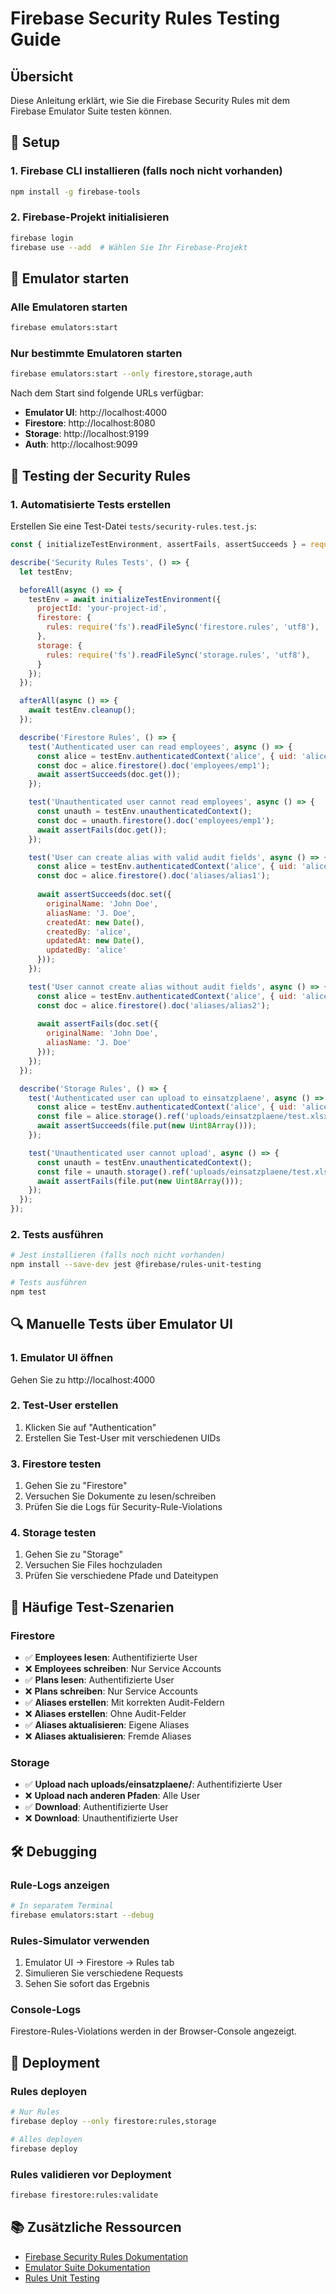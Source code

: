 # Firebase Security Rules Testing Guide

## Übersicht

Diese Anleitung erklärt, wie Sie die Firebase Security Rules mit dem Firebase Emulator Suite testen können.

## 🔧 Setup

### 1. Firebase CLI installieren (falls noch nicht vorhanden)
```bash
npm install -g firebase-tools
```

### 2. Firebase-Projekt initialisieren
```bash
firebase login
firebase use --add  # Wählen Sie Ihr Firebase-Projekt
```

## 🚀 Emulator starten

### Alle Emulatoren starten
```bash
firebase emulators:start
```

### Nur bestimmte Emulatoren starten
```bash
firebase emulators:start --only firestore,storage,auth
```

Nach dem Start sind folgende URLs verfügbar:
- **Emulator UI**: http://localhost:4000
- **Firestore**: http://localhost:8080
- **Storage**: http://localhost:9199  
- **Auth**: http://localhost:9099

## 🧪 Testing der Security Rules

### 1. Automatisierte Tests erstellen

Erstellen Sie eine Test-Datei `tests/security-rules.test.js`:

```javascript
const { initializeTestEnvironment, assertFails, assertSucceeds } = require('@firebase/rules-unit-testing');

describe('Security Rules Tests', () => {
  let testEnv;

  beforeAll(async () => {
    testEnv = await initializeTestEnvironment({
      projectId: 'your-project-id',
      firestore: {
        rules: require('fs').readFileSync('firestore.rules', 'utf8'),
      },
      storage: {
        rules: require('fs').readFileSync('storage.rules', 'utf8'),
      }
    });
  });

  afterAll(async () => {
    await testEnv.cleanup();
  });

  describe('Firestore Rules', () => {
    test('Authenticated user can read employees', async () => {
      const alice = testEnv.authenticatedContext('alice', { uid: 'alice' });
      const doc = alice.firestore().doc('employees/emp1');
      await assertSucceeds(doc.get());
    });

    test('Unauthenticated user cannot read employees', async () => {
      const unauth = testEnv.unauthenticatedContext();
      const doc = unauth.firestore().doc('employees/emp1');
      await assertFails(doc.get());
    });

    test('User can create alias with valid audit fields', async () => {
      const alice = testEnv.authenticatedContext('alice', { uid: 'alice' });
      const doc = alice.firestore().doc('aliases/alias1');
      
      await assertSucceeds(doc.set({
        originalName: 'John Doe',
        aliasName: 'J. Doe',
        createdAt: new Date(),
        createdBy: 'alice',
        updatedAt: new Date(),
        updatedBy: 'alice'
      }));
    });

    test('User cannot create alias without audit fields', async () => {
      const alice = testEnv.authenticatedContext('alice', { uid: 'alice' });
      const doc = alice.firestore().doc('aliases/alias2');
      
      await assertFails(doc.set({
        originalName: 'John Doe',
        aliasName: 'J. Doe'
      }));
    });
  });

  describe('Storage Rules', () => {
    test('Authenticated user can upload to einsatzplaene', async () => {
      const alice = testEnv.authenticatedContext('alice', { uid: 'alice' });
      const file = alice.storage().ref('uploads/einsatzplaene/test.xlsx');
      await assertSucceeds(file.put(new Uint8Array()));
    });

    test('Unauthenticated user cannot upload', async () => {
      const unauth = testEnv.unauthenticatedContext();
      const file = unauth.storage().ref('uploads/einsatzplaene/test.xlsx');
      await assertFails(file.put(new Uint8Array()));
    });
  });
});
```

### 2. Tests ausführen

```bash
# Jest installieren (falls noch nicht vorhanden)
npm install --save-dev jest @firebase/rules-unit-testing

# Tests ausführen
npm test
```

## 🔍 Manuelle Tests über Emulator UI

### 1. Emulator UI öffnen
Gehen Sie zu http://localhost:4000

### 2. Test-User erstellen
1. Klicken Sie auf "Authentication"
2. Erstellen Sie Test-User mit verschiedenen UIDs

### 3. Firestore testen
1. Gehen Sie zu "Firestore"
2. Versuchen Sie Dokumente zu lesen/schreiben
3. Prüfen Sie die Logs für Security-Rule-Violations

### 4. Storage testen
1. Gehen Sie zu "Storage" 
2. Versuchen Sie Files hochzuladen
3. Prüfen Sie verschiedene Pfade und Dateitypen

## 📝 Häufige Test-Szenarien

### Firestore
- ✅ **Employees lesen**: Authentifizierte User
- ❌ **Employees schreiben**: Nur Service Accounts
- ✅ **Plans lesen**: Authentifizierte User  
- ❌ **Plans schreiben**: Nur Service Accounts
- ✅ **Aliases erstellen**: Mit korrekten Audit-Feldern
- ❌ **Aliases erstellen**: Ohne Audit-Felder
- ✅ **Aliases aktualisieren**: Eigene Aliases
- ❌ **Aliases aktualisieren**: Fremde Aliases

### Storage
- ✅ **Upload nach uploads/einsatzplaene/**: Authentifizierte User
- ❌ **Upload nach anderen Pfaden**: Alle User
- ✅ **Download**: Authentifizierte User
- ❌ **Download**: Unauthentifizierte User

## 🛠️ Debugging

### Rule-Logs anzeigen
```bash
# In separatem Terminal
firebase emulators:start --debug
```

### Rules-Simulator verwenden
1. Emulator UI → Firestore → Rules tab
2. Simulieren Sie verschiedene Requests
3. Sehen Sie sofort das Ergebnis

### Console-Logs
Firestore-Rules-Violations werden in der Browser-Console angezeigt.

## 🚀 Deployment

### Rules deployen
```bash
# Nur Rules
firebase deploy --only firestore:rules,storage

# Alles deployen  
firebase deploy
```

### Rules validieren vor Deployment
```bash
firebase firestore:rules:validate
```

## 📚 Zusätzliche Ressourcen

- [Firebase Security Rules Dokumentation](https://firebase.google.com/docs/rules)
- [Emulator Suite Dokumentation](https://firebase.google.com/docs/emulator-suite)
- [Rules Unit Testing](https://firebase.google.com/docs/rules/unit-tests)
